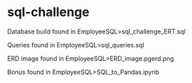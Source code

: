 # sql-challenge
Database build found in EmployeeSQL>sql_challenge_ERT.sql

Queries found in EmployeeSQL>sql_queries.sql

ERD image found in EmployeeSQL>ERD_image.pgerd.png

Bonus found in EmployeeSQL>SQL_to_Pandas.ipynb
